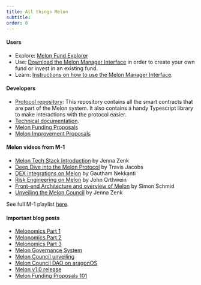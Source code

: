 ```yaml
---
title: All things Melon
subtitle:
order: 8
---
```


#### Users

- Explore: [Melon Fund Explorer](http://monitoring.melon.network/)
- Use: [Download the Melon Manager Interface](https://github.com/melonproject/melon-lab/releases) in order to create your own fund or invest in an existing fund.
- Learn: [Instructions on how to use the Melon Manager Interface](https://medium.com/melonprotocol/melon-v1-0-zahreddino-60105f51988d).

#### Developers

- [Protocol repository](https://github.com/melonproject/protocol): This repository contains all the smart contracts that are part of the Melon system. It also contains a handy Typescript library to make interactions with the protocol easier.
- [Technical documentation](https://docs.melonport.com/).
- [Melon Funding Proposals](https://github.com/melonproject/MFP)
- [Melon Improvement Proposals](https://github.com/melonproject/MIP)

#### Melon videos from M-1

- [Melon Tech Stack Introduction](https://www.youtube.com/watch?v=mqnjDnfEzog&list=PLzdnEGRLbpgZrywI9gc9ZLrZRo8FKoNir&index=4&t=2s) by Jenna Zenk
- [Deep Dive into the Melon Protocol](https://www.youtube.com/watch?v=RSPusTmlWC0&list=PLzdnEGRLbpgZrywI9gc9ZLrZRo8FKoNir&index=4) by Travis Jacobs
- [DEX integrations on Melon](https://www.youtube.com/watch?v=T_P4ZiLzF64&list=PLzdnEGRLbpgZrywI9gc9ZLrZRo8FKoNir&index=5) by Gautham Nekkanti
- [Risk Engineering on Melon](https://www.youtube.com/watch?v=xMVO726bpbk&list=PLzdnEGRLbpgZrywI9gc9ZLrZRo8FKoNir&index=6) by John Orthwein
- [Front-end Architecture and overview of Melon](https://www.youtube.com/watch?v=Rc_zldkswfo&list=PLzdnEGRLbpgZrywI9gc9ZLrZRo8FKoNir&index=7) by Simon Schmid
- [Unveiling the Melon Council](https://www.youtube.com/watch?v=B2a6SJDIXd8&list=PLzdnEGRLbpgZrywI9gc9ZLrZRo8FKoNir&index=17) by Jenna Zenk

See full M-1 playlist [here](https://www.youtube.com/watch?v=sQLl4P6Pnzo&list=PLzdnEGRLbpgZrywI9gc9ZLrZRo8FKoNir&index=1).

#### Important blog posts

- [Melonomics Part 1](https://medium.com/melonprotocol/melonomics-part-1-aligning-interests-through-token-unification-d0b98a02de46)
- [Melonomics Part 2](https://medium.com/melonprotocol/melonomics-part-2-the-melon-engine-48bcb0dae65)
- [Melonomics Part 3](https://medium.com/melonprotocol/melonomics-part-3-counting-melons-7632afad844c)
- [Melon Governance System](https://medium.com/melonprotocol/introduction-to-the-melon-governance-system-f6ff73c70eb0)
- [Melon Council unveiling](https://medium.com/melonprotocol/melon-council-unveiled-at-m-1-ae87d999b7ba?source=collection_home---4------14-----------------------)
- [Melon Council DAO on aragonOS](https://medium.com/melonprotocol/launching-the-melon-council-dao-on-aragonos-42147c86582)
- [Melon v1.0 release](https://medium.com/melonprotocol/melon-v1-0-zahreddino-60105f51988d?source=collection_home---4------11-----------------------)
- [Melon Funding Proposals 101](https://medium.com/melonprotocol/melon-funding-proposals-101-5c16df4ae088?source=collection_home---4------2-----------------------)
